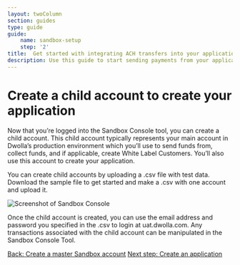 ```yaml
---
layout: twoColumn
section: guides
type: guide
guide: 
    name: sandbox-setup
    step: '2'
title:  Get started with integrating ACH transfers into your application
description: Use this guide to start sending payments from your application by utilizing our open API with no per transaction fees. 
---
```


# Create a child account to create your application

Now that you’re logged into the Sandbox Console tool, you can create a child account. This child account typically represents your main account in Dwolla’s production environment which you’ll use to send funds from, collect funds, and if applicable, create White Label Customers. You’ll also use this account to create your application.

You can create child accounts by uploading a .csv file with test data. Download the sample file to get started and make a .csv with one account and upload it.

![Screenshot of Sandbox Console](/images/sandbox-guide-admin.png "Screenshot of Sandbox Console")

Once the child account is created, you can use the email address and password you specified in the .csv to login at uat.dwolla.com.  Any transactions associated with the child account can be manipulated in the Sandbox Console Tool.

<nav class="pager-nav">
    <a href="./">Back: Create a master Sandbox account</a>
    <a href="03-create-application.html">Next step: Create an application</a>
</nav>